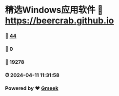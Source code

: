 # 精选Windows应用软件 :link: https://beercrab.github.io 
### :page_facing_up: [44](https://beercrab.github.io/tag.html) 
### :speech_balloon: 0 
### :hibiscus: 19278 
### :alarm_clock: 2024-04-11 11:31:58 
### Powered by :heart: [Gmeek](https://github.com/Meekdai/Gmeek)
